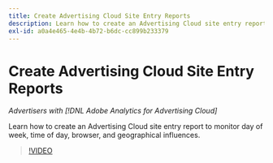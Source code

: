```yaml
---
title: Create Advertising Cloud Site Entry Reports
description: Learn how to create an Advertising Cloud site entry report to monitor day of week, time of day, browser, and geographical influences.
exl-id: a0a4e465-4e4b-4b72-b6dc-cc899b233379
---
```

# Create Advertising Cloud Site Entry Reports

*Advertisers with [!DNL Adobe Analytics for Advertising Cloud]*

Learn how to create an Advertising Cloud site entry report to monitor day of week, time of day, browser, and geographical influences.

>[!VIDEO](https://video.tv.adobe.com/v/33921)
